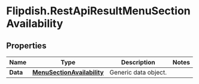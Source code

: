 # Flipdish.RestApiResultMenuSectionAvailability

## Properties
Name | Type | Description | Notes
------------ | ------------- | ------------- | -------------
**Data** | [**MenuSectionAvailability**](MenuSectionAvailability.md) | Generic data object. | 


